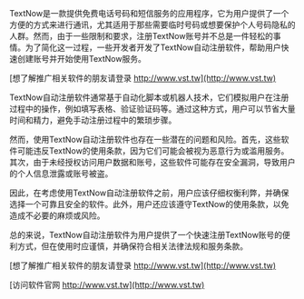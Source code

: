 TextNow是一款提供免费电话号码和短信服务的应用程序，它为用户提供了一个方便的方式来进行通讯，尤其适用于那些需要临时号码或想要保护个人号码隐私的人群。然而，由于一些限制和要求，注册TextNow账号并不总是一件轻松的事情。为了简化这一过程，一些开发者开发了TextNow自动注册软件，帮助用户快速创建账号并开始使用TextNow服务。

[想了解推广相关软件的朋友请登录 http://www.vst.tw](http://www.vst.tw)

TextNow自动注册软件通常基于自动化脚本或机器人技术，它们模拟用户在注册过程中的操作，例如填写表格、验证验证码等。通过这种方式，用户可以节省大量时间和精力，避免手动注册过程中的繁琐步骤。

然而，使用TextNow自动注册软件也存在一些潜在的问题和风险。首先，这些软件可能违反TextNow的使用条款，因为它们可能会被视为恶意行为或滥用服务。其次，由于未经授权访问用户数据和账号，这些软件可能存在安全漏洞，导致用户的个人信息泄露或账号被盗。

因此，在考虑使用TextNow自动注册软件之前，用户应该仔细权衡利弊，并确保选择一个可靠且安全的软件。此外，用户还应该遵守TextNow的使用条款，以免造成不必要的麻烦或风险。

总的来说，TextNow自动注册软件为用户提供了一个快速注册TextNow账号的便利方式，但在使用时应谨慎，并确保符合相关法律法规和服务条款。

[想了解推广相关软件的朋友请登录 http://www.vst.tw](http://www.vst.tw)


[访问软件官网 http://www.vst.tw](http://www.vst.tw)
